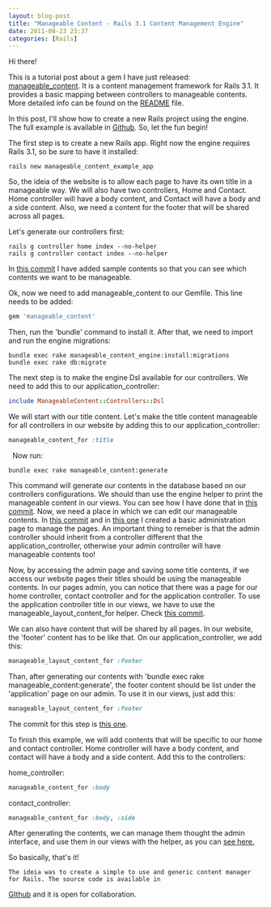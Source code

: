 ```yaml
---
layout: blog-post
title: "Manageable Content - Rails 3.1 Content Management Engine"
date: 2011-08-23 23:37
categories: [Rails]
---
```

Hi there!

This is a tutorial post about a gem I have just released:
[manageable_content](https://github.com/fabiokr/manageable_content). It is a content management framework for Rails 3.1. It provides a basic mapping between controllers to manageable contents. More detailed info can be found on the
[README](https://github.com/fabiokr/manageable_content/blob/master/README.rdoc) file.

In this post, I'll show how to create a new Rails project using the engine. The full example is available in
[Github](https://github.com/fabiokr/manageable_content_example_app). So, let the fun begin!

The first step is to create a new Rails app. Right now the engine requires Rails 3.1, so be sure to have it installed:

```
rails new manageable_content_example_app
```

So, the ideia of the website is to allow each page to have its own title in a manageable way. We will also have two controllers, Home and Contact. Home controller will have a body content, and Contact will have a body and a side content. Also, we need a content for the footer that will be shared across all pages. 

Let's generate our controllers first:

```
rails g controller home index --no-helper
rails g controller contact index --no-helper
```

In
[this commit](https://github.com/fabiokr/manageable_content_example_app/commit/c90fae643a6dc778d6b744487b6f9abe81f8c7c9) I have added sample contents so that you can see which contents we want to be manageable.

Ok, now we need to add manageable_content to our Gemfile. This line needs to be added:

``` ruby
gem 'manageable_content'
```

Then, run the 'bundle' command to install it. After that, we need to import and run the engine migrations:

```
bundle exec rake manageable_content_engine:install:migrations
bundle exec rake db:migrate
```

The next step is to make the engine Dsl available for our controllers. We need to add this to our application_controller:

``` ruby
include ManageableContent::Controllers::Dsl
```

We will start with our title content. Let's make the title content manageable for all controllers in our website by adding this to our application_controller:

``` ruby
manageable_content_for :title
```
 
Now run:

```
bundle exec rake manageable_content:generate
```

This command will generate our contents in the database based on our controllers configurations. We should than use the engine helper to print the manageable content in our views. You can see how I have done that in
[this commit](https://github.com/fabiokr/manageable_content_example_app/commit/340b254aa6f2cd4e41b022f398f01f6f8e783609). Now, we need a place in which we can edit our manageable contents. In
[this commit](https://github.com/fabiokr/manageable_content_example_app/commit/702b4cd266e33d24ff5d25ca13a7c5b075ecf206) and in
[this one](https://github.com/fabiokr/manageable_content_example_app/commit/4c6f599b9c9ec8b973e57cfd13638d8915f703d4) I created a basic administration page to manage the pages. An important thing to remeber is that the admin controller should inherit from a controller different that the application_controller, otherwise your admin controller will have manageable contents too!

Now, by accessing the admin page and saving some title contents, if we access our website pages their titles should be using the manageable contents. In our pages admin, you can notice that there was a page for our home controller, contact controller and for the application controller. To use the application controller title in our views, we have to use the manageable_layout_content_for helper. Check
[this commit](https://github.com/fabiokr/manageable_content_example_app/commit/f1043c56d2923b0c4eb07e24f7c0b7fdfc0816a7).

We can also have content that will be shared by all pages. In our website, the 'footer' content has to be like that. On our application_controller, we add this:

``` ruby
manageable_layout_content_for :footer
```

Than, after generating our contents with 'bundle exec rake manageable_content:generate', the footer content should be list under the 'application' page on our admin. To use it in our views, just add this:

``` ruby
manageable_layout_content_for :footer
```

The commit for this step is
[this one](https://github.com/fabiokr/manageable_content_example_app/commit/5352ca2cb8d4483243c78d2abec0586a4e6adfd8).

To finish this example, we will add contents that will be specific to our home and contact controller. Home controller will have a body content, and contact will have a body and a side content. Add this to the controllers:

home_controller:

``` ruby
manageable_content_for :body
```

contact_controller:

``` ruby
manageable_content_for :body, :side
```

After generating the contents, we can manage them thought the admin interface, and use them in our views with the helper, as you can
[see here.](https://github.com/fabiokr/manageable_content_example_app/commit/633022f5d4d45d3e3735556caae80045b65098bd)

So basically, that's it!

	The ideia was to create a simple to use and generic content manager for Rails. The source code is available in
[GIthub](https://github.com/fabiokr/manageable_content) and it is open for collaboration.
